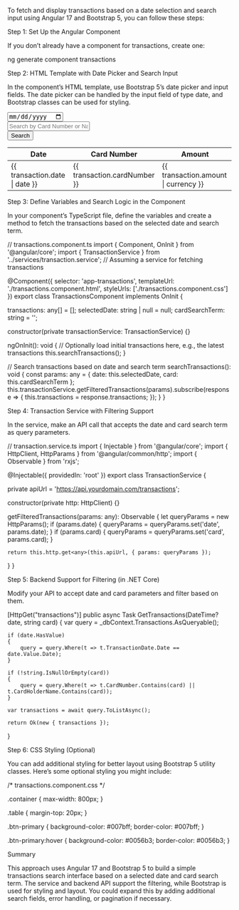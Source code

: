 To fetch and display transactions based on a date selection and search input using Angular 17 and Bootstrap 5, you can follow these steps:

Step 1: Set Up the Angular Component

If you don’t already have a component for transactions, create one:

ng generate component transactions

Step 2: HTML Template with Date Picker and Search Input

In the component’s HTML template, use Bootstrap 5’s date picker and input fields. The date picker can be handled by the input field of type date, and Bootstrap classes can be used for styling.

<!-- transactions.component.html -->
<div class="container mt-4">
  <!-- Date and Search Input Fields -->
  <div class="row mb-3">
    <div class="col-md-4">
      <input type="date" class="form-control" [(ngModel)]="selectedDate" placeholder="Select Date">
    </div>
    <div class="col-md-4">
      <input type="text" class="form-control" [(ngModel)]="cardSearchTerm" placeholder="Search by Card Number or Name">
    </div>
    <div class="col-md-4">
      <button class="btn btn-primary w-100" (click)="searchTransactions()">Search</button>
    </div>
  </div>

  <!-- Transactions Table -->
  <table class="table table-bordered table-striped">
    <thead>
      <tr>
        <th>Date</th>
        <th>Card Number</th>
        <th>Amount</th>
      </tr>
    </thead>
    <tbody>
      <tr *ngFor="let transaction of transactions">
        <td>{{ transaction.date | date }}</td>
        <td>{{ transaction.cardNumber }}</td>
        <td>{{ transaction.amount | currency }}</td>
      </tr>
    </tbody>
  </table>
</div>

Step 3: Define Variables and Search Logic in the Component

In your component’s TypeScript file, define the variables and create a method to fetch the transactions based on the selected date and search term.

// transactions.component.ts
import { Component, OnInit } from '@angular/core';
import { TransactionService } from '../services/transaction.service'; // Assuming a service for fetching transactions

@Component({
  selector: 'app-transactions',
  templateUrl: './transactions.component.html',
  styleUrls: ['./transactions.component.css']
})
export class TransactionsComponent implements OnInit {

  transactions: any[] = [];
  selectedDate: string | null = null;
  cardSearchTerm: string = '';

  constructor(private transactionService: TransactionService) {}

  ngOnInit(): void {
    // Optionally load initial transactions here, e.g., the latest transactions
    this.searchTransactions();
  }

  // Search transactions based on date and search term
  searchTransactions(): void {
    const params: any = {
      date: this.selectedDate,
      card: this.cardSearchTerm
    };
    this.transactionService.getFilteredTransactions(params).subscribe(response => {
      this.transactions = response.transactions;
    });
  }
}

Step 4: Transaction Service with Filtering Support

In the service, make an API call that accepts the date and card search term as query parameters.

// transaction.service.ts
import { Injectable } from '@angular/core';
import { HttpClient, HttpParams } from '@angular/common/http';
import { Observable } from 'rxjs';

@Injectable({
  providedIn: 'root'
})
export class TransactionService {

  private apiUrl = 'https://api.yourdomain.com/transactions';

  constructor(private http: HttpClient) {}

  getFilteredTransactions(params: any): Observable<any> {
    let queryParams = new HttpParams();
    if (params.date) {
      queryParams = queryParams.set('date', params.date);
    }
    if (params.card) {
      queryParams = queryParams.set('card', params.card);
    }

    return this.http.get<any>(this.apiUrl, { params: queryParams });
  }
}

Step 5: Backend Support for Filtering (in .NET Core)

Modify your API to accept date and card parameters and filter based on them.

[HttpGet("transactions")]
public async Task<IActionResult> GetTransactions(DateTime? date, string card)
{
    var query = _dbContext.Transactions.AsQueryable();

    if (date.HasValue)
    {
        query = query.Where(t => t.TransactionDate.Date == date.Value.Date);
    }

    if (!string.IsNullOrEmpty(card))
    {
        query = query.Where(t => t.CardNumber.Contains(card) || t.CardHolderName.Contains(card));
    }

    var transactions = await query.ToListAsync();

    return Ok(new { transactions });
}

Step 6: CSS Styling (Optional)

You can add additional styling for better layout using Bootstrap 5 utility classes. Here’s some optional styling you might include:

/* transactions.component.css */

.container {
  max-width: 800px;
}

.table {
  margin-top: 20px;
}

.btn-primary {
  background-color: #007bff;
  border-color: #007bff;
}

.btn-primary:hover {
  background-color: #0056b3;
  border-color: #0056b3;
}

Summary

This approach uses Angular 17 and Bootstrap 5 to build a simple transactions search interface based on a selected date and card search term. The service and backend API support the filtering, while Bootstrap is used for styling and layout. You could expand this by adding additional search fields, error handling, or pagination if necessary.